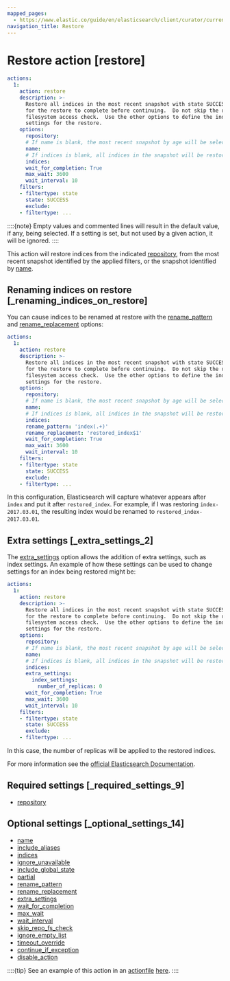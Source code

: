 ```yaml
---
mapped_pages:
  - https://www.elastic.co/guide/en/elasticsearch/client/curator/current/restore.html
navigation_title: Restore
---
```


# Restore action [restore]

```yaml
actions:
  1:
    action: restore
    description: >-
      Restore all indices in the most recent snapshot with state SUCCESS.  Wait
      for the restore to complete before continuing.  Do not skip the repository
      filesystem access check.  Use the other options to define the index/shard
      settings for the restore.
    options:
      repository:
      # If name is blank, the most recent snapshot by age will be selected
      name:
      # If indices is blank, all indices in the snapshot will be restored
      indices:
      wait_for_completion: True
      max_wait: 3600
      wait_interval: 10
    filters:
    - filtertype: state
      state: SUCCESS
      exclude:
    - filtertype: ...
```

::::{note}
Empty values and commented lines will result in the default value, if any, being selected.  If a setting is set, but not used by a given action, it will be ignored.
::::


This action will restore indices from the indicated [repository](/reference/option_repository.md), from the most recent snapshot identified by the applied filters, or the snapshot identified by [name](/reference/option_name.md).

## Renaming indices on restore [_renaming_indices_on_restore]

You can cause indices to be renamed at restore with the [rename_pattern](/reference/option_rename_pattern.md) and [rename_replacement](/reference/option_rename_replacement.md) options:

```yaml
actions:
  1:
    action: restore
    description: >-
      Restore all indices in the most recent snapshot with state SUCCESS.  Wait
      for the restore to complete before continuing.  Do not skip the repository
      filesystem access check.  Use the other options to define the index/shard
      settings for the restore.
    options:
      repository:
      # If name is blank, the most recent snapshot by age will be selected
      name:
      # If indices is blank, all indices in the snapshot will be restored
      indices:
      rename_pattern: 'index(.+)'
      rename_replacement: 'restored_index$1'
      wait_for_completion: True
      max_wait: 3600
      wait_interval: 10
    filters:
    - filtertype: state
      state: SUCCESS
      exclude:
    - filtertype: ...
```

In this configuration, Elasticsearch will capture whatever appears after `index` and put it after `restored_index`.  For example, if I was restoring `index-2017.03.01`, the resulting index would be renamed to `restored_index-2017.03.01`.


## Extra settings [_extra_settings_2]

The [extra_settings](/reference/option_extra_settings.md) option allows the addition of extra settings, such as index settings.  An example of how these settings can be used to change settings for an index being restored might be:

```yaml
actions:
  1:
    action: restore
    description: >-
      Restore all indices in the most recent snapshot with state SUCCESS.  Wait
      for the restore to complete before continuing.  Do not skip the repository
      filesystem access check.  Use the other options to define the index/shard
      settings for the restore.
    options:
      repository:
      # If name is blank, the most recent snapshot by age will be selected
      name:
      # If indices is blank, all indices in the snapshot will be restored
      indices:
      extra_settings:
        index_settings:
          number_of_replicas: 0
      wait_for_completion: True
      max_wait: 3600
      wait_interval: 10
    filters:
    - filtertype: state
      state: SUCCESS
      exclude:
    - filtertype: ...
```

In this case, the number of replicas will be applied to the restored indices.

For more information see the [official Elasticsearch Documentation](http://www.elastic.co/guide/en/elasticsearch/reference/8.15/snapshots-restore-snapshot.md).


## Required settings [_required_settings_9]

* [repository](/reference/option_repository.md)


## Optional settings [_optional_settings_14]

* [name](/reference/option_name.md)
* [include_aliases](/reference/option_include_aliases.md)
* [indices](/reference/option_indices.md)
* [ignore_unavailable](/reference/option_ignore.md)
* [include_global_state](/reference/option_include_gs.md)
* [partial](/reference/option_partial.md)
* [rename_pattern](/reference/option_rename_pattern.md)
* [rename_replacement](/reference/option_rename_replacement.md)
* [extra_settings](/reference/option_extra_settings.md)
* [wait_for_completion](/reference/option_wfc.md)
* [max_wait](/reference/option_max_wait.md)
* [wait_interval](/reference/option_wait_interval.md)
* [skip_repo_fs_check](/reference/option_skip_fsck.md)
* [ignore_empty_list](/reference/option_ignore_empty.md)
* [timeout_override](/reference/option_timeout_override.md)
* [continue_if_exception](/reference/option_continue.md)
* [disable_action](/reference/option_disable.md)

::::{tip}
See an example of this action in an [actionfile](/reference/actionfile.md) [here](/reference/ex_restore.md).
::::



